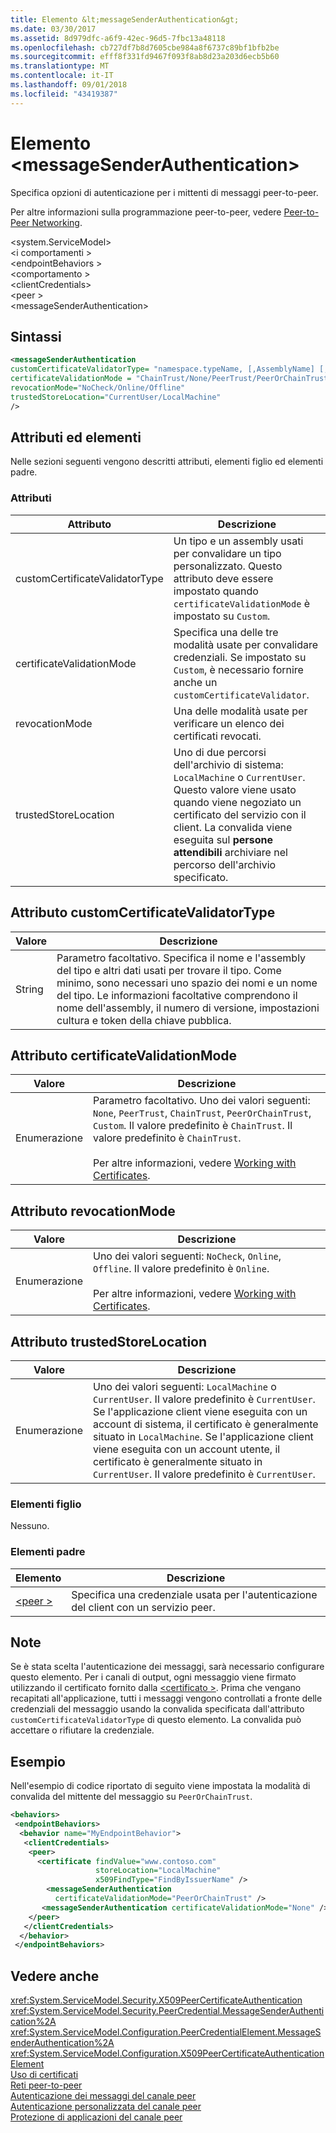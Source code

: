 ```yaml
---
title: Elemento &lt;messageSenderAuthentication&gt;
ms.date: 03/30/2017
ms.assetid: 8d979dfc-a6f9-42ec-96d5-7fbc13a48118
ms.openlocfilehash: cb727df7b8d7605cbe984a8f6737c89bf1bfb2be
ms.sourcegitcommit: efff8f331fd9467f093f8ab8d23a203d6ecb5b60
ms.translationtype: MT
ms.contentlocale: it-IT
ms.lasthandoff: 09/01/2018
ms.locfileid: "43419387"
---
```

# <a name="ltmessagesenderauthenticationgt-element"></a>Elemento &lt;messageSenderAuthentication&gt;
Specifica opzioni di autenticazione per i mittenti di messaggi peer-to-peer.  
  
 Per altre informazioni sulla programmazione peer-to-peer, vedere [Peer-to-Peer Networking](../../../../../docs/framework/wcf/feature-details/peer-to-peer-networking.md).  
  
 \<system.ServiceModel>  
\<i comportamenti >  
\<endpointBehaviors >  
\<comportamento >  
\<clientCredentials>  
\<peer >  
\<messageSenderAuthentication>  
  
## <a name="syntax"></a>Sintassi  
  
```xml  
<messageSenderAuthentication  
customCertificateValidatorType= "namespace.typeName, [,AssemblyName] [,Version=version number] [,Culture=culture] [,PublicKeyToken=token]"  
certificateValidationMode = "ChainTrust/None/PeerTrust/PeerOrChainTrust/Custom"  
revocationMode="NoCheck/Online/Offline"  
trustedStoreLocation="CurrentUser/LocalMachine"   
/>  
```  
  
## <a name="attributes-and-elements"></a>Attributi ed elementi  
 Nelle sezioni seguenti vengono descritti attributi, elementi figlio ed elementi padre.  
  
### <a name="attributes"></a>Attributi  
  
|Attributo|Descrizione|  
|---------------|-----------------|  
|customCertificateValidatorType|Un tipo e un assembly usati per convalidare un tipo personalizzato. Questo attributo deve essere impostato quando `certificateValidationMode` è impostato su `Custom`.|  
|certificateValidationMode|Specifica una delle tre modalità usate per convalidare credenziali. Se impostato su `Custom`, è necessario fornire anche un `customCertificateValidator`.|  
|revocationMode|Una delle modalità usate per verificare un elenco dei certificati revocati.|  
|trustedStoreLocation|Uno di due percorsi dell'archivio di sistema: `LocalMachine` o `CurrentUser`. Questo valore viene usato quando viene negoziato un certificato del servizio con il client. La convalida viene eseguita sul **persone attendibili** archiviare nel percorso dell'archivio specificato.|  
  
## <a name="customcertificatevalidatortype-attribute"></a>Attributo customCertificateValidatorType  
  
|Valore|Descrizione|  
|-----------|-----------------|  
|String|Parametro facoltativo. Specifica il nome e l'assembly del tipo e altri dati usati per trovare il tipo. Come minimo, sono necessari uno spazio dei nomi e un nome del tipo. Le informazioni facoltative comprendono il nome dell'assembly, il numero di versione, impostazioni cultura e token della chiave pubblica.|  
  
## <a name="certificatevalidationmode-attribute"></a>Attributo certificateValidationMode  
  
|Valore|Descrizione|  
|-----------|-----------------|  
|Enumerazione|Parametro facoltativo. Uno dei valori seguenti: `None`, `PeerTrust`, `ChainTrust`, `PeerOrChainTrust`, `Custom`. Il valore predefinito è `ChainTrust`. Il valore predefinito è `ChainTrust`.<br /><br /> Per altre informazioni, vedere [Working with Certificates](../../../../../docs/framework/wcf/feature-details/working-with-certificates.md).|  
  
## <a name="revocationmode-attribute"></a>Attributo revocationMode  
  
|Valore|Descrizione|  
|-----------|-----------------|  
|Enumerazione|Uno dei valori seguenti: `NoCheck`, `Online`, `Offline`. Il valore predefinito è `Online`.<br /><br /> Per altre informazioni, vedere [Working with Certificates](../../../../../docs/framework/wcf/feature-details/working-with-certificates.md).|  
  
## <a name="trustedstorelocation-attribute"></a>Attributo trustedStoreLocation  
  
|Valore|Descrizione|  
|-----------|-----------------|  
|Enumerazione|Uno dei valori seguenti: `LocalMachine` o `CurrentUser`. Il valore predefinito è `CurrentUser`. Se l'applicazione client viene eseguita con un account di sistema, il certificato è generalmente situato in `LocalMachine`. Se l'applicazione client viene eseguita con un account utente, il certificato è generalmente situato in `CurrentUser`. Il valore predefinito è `CurrentUser`.|  
  
### <a name="child-elements"></a>Elementi figlio  
 Nessuno.  
  
### <a name="parent-elements"></a>Elementi padre  
  
|Elemento|Descrizione|  
|-------------|-----------------|  
|[\<peer >](../../../../../docs/framework/configure-apps/file-schema/wcf/peer-of-clientcredentials-element.md)|Specifica una credenziale usata per l'autenticazione del client con un servizio peer.|  
  
## <a name="remarks"></a>Note  
 Se è stata scelta l'autenticazione dei messaggi, sarà necessario configurare questo elemento. Per i canali di output, ogni messaggio viene firmato utilizzando il certificato fornito dalla [ \<certificato >](../../../../../docs/framework/configure-apps/file-schema/wcf/certificate-element.md). Prima che vengano recapitati all'applicazione, tutti i messaggi vengono controllati a fronte delle credenziali del messaggio usando la convalida specificata dall'attributo `customCertificateValidatorType` di questo elemento. La convalida può accettare o rifiutare la credenziale.  
  
## <a name="example"></a>Esempio  
 Nell'esempio di codice riportato di seguito viene impostata la modalità di convalida del mittente del messaggio su `PeerOrChainTrust`.  
  
```xml  
<behaviors>  
 <endpointBehaviors>  
  <behavior name="MyEndpointBehavior">  
   <clientCredentials>  
    <peer>  
      <certificate findValue="www.contoso.com"   
                   storeLocation="LocalMachine"  
                   x509FindType="FindByIssuerName" />  
        <messageSenderAuthentication   
          certificateValidationMode="PeerOrChainTrust" />  
       <messageSenderAuthentication certificateValidationMode="None" />  
    </peer>  
   </clientCredentials>  
  </behavior>  
 </endpointBehaviors>  
```  
  
## <a name="see-also"></a>Vedere anche  
 <xref:System.ServiceModel.Security.X509PeerCertificateAuthentication>  
 <xref:System.ServiceModel.Security.PeerCredential.MessageSenderAuthentication%2A>  
 <xref:System.ServiceModel.Configuration.PeerCredentialElement.MessageSenderAuthentication%2A>  
 <xref:System.ServiceModel.Configuration.X509PeerCertificateAuthenticationElement>  
 [Uso di certificati](../../../../../docs/framework/wcf/feature-details/working-with-certificates.md)  
 [Reti peer-to-peer](../../../../../docs/framework/wcf/feature-details/peer-to-peer-networking.md)  
 [Autenticazione dei messaggi del canale peer](https://msdn.microsoft.com/library/80e73386-514e-4c30-9e4a-b9ca8c173a95)  
 [Autenticazione personalizzata del canale peer](https://msdn.microsoft.com/library/4aa8a82e-41a8-48e2-8621-7e1cbabdca7c)  
 [Protezione di applicazioni del canale peer](../../../../../docs/framework/wcf/feature-details/securing-peer-channel-applications.md)
